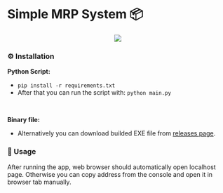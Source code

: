 # Simple MRP System 📦

<p align="center">
  <img src="https://i.imgur.com/gsRLFkA.png">
</p>

### ⚙️ Installation
**Python Script:**
- `pip install -r requirements.txt`
- After that you can run the script with: `python main.py`
</br>

**Binary file:**
- Alternatively you can download builded EXE file from [releases page](https://github.com/xdziuba/Simple-MRP-System/releases/tag/release).

### 💎 Usage
After running the app, web browser should automatically open localhost page. Otherwise you can copy address from the console and open it in browser tab manually.